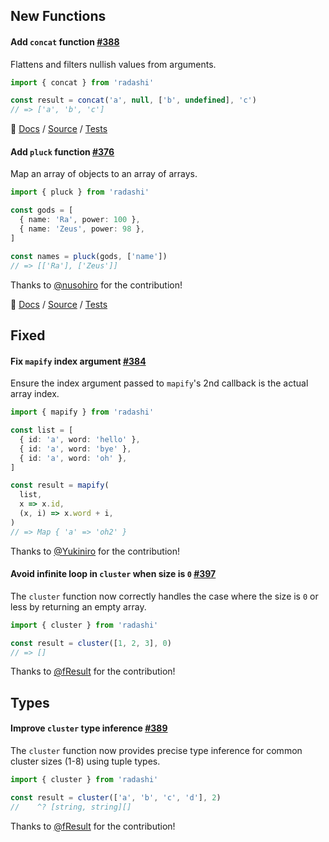 ## New Functions

#### Add `concat` function [#388](https://github.com/radashi-org/radashi/pull/388)

Flattens and filters nullish values from arguments.

```ts
import { concat } from 'radashi'

const result = concat('a', null, ['b', undefined], 'c')
// => ['a', 'b', 'c']
```

🔗 [Docs](https://radashi.js.org/reference/array/concat) / [Source](https://github.com/radashi-org/radashi/blob/main/src/array/concat.ts) / [Tests](https://github.com/radashi-org/radashi/blob/main/tests/array/concat.test.ts)

#### Add `pluck` function [#376](https://github.com/radashi-org/radashi/pull/376)

Map an array of objects to an array of arrays.

```ts
import { pluck } from 'radashi'

const gods = [
  { name: 'Ra', power: 100 },
  { name: 'Zeus', power: 98 },
]

const names = pluck(gods, ['name'])
// => [['Ra'], ['Zeus']]
```

Thanks to [@nusohiro](https://github.com/nusohiro) for the contribution!

🔗 [Docs](https://radashi.js.org/reference/array/pluck) / [Source](https://github.com/radashi-org/radashi/blob/main/src/array/pluck.ts) / [Tests](https://github.com/radashi-org/radashi/blob/main/tests/array/pluck.test.ts)

## <!-- 06 -->Fixed

#### Fix `mapify` index argument [#384](https://github.com/radashi-org/radashi/pull/384)

Ensure the index argument passed to `mapify`'s 2nd callback is the actual array index.

```ts
import { mapify } from 'radashi'

const list = [
  { id: 'a', word: 'hello' },
  { id: 'a', word: 'bye' },
  { id: 'a', word: 'oh' },
]

const result = mapify(
  list,
  x => x.id,
  (x, i) => x.word + i,
)
// => Map { 'a' => 'oh2' }
```

Thanks to [@Yukiniro](https://github.com/Yukiniro) for the contribution!

#### Avoid infinite loop in `cluster` when size is `0` [#397](https://github.com/radashi-org/radashi/pull/397)

The `cluster` function now correctly handles the case where the size is `0` or less by returning an empty array.

```ts
import { cluster } from 'radashi'

const result = cluster([1, 2, 3], 0)
// => []
```

Thanks to [@fResult](https://github.com/fResult) for the contribution!

## <!-- 08 -->Types

#### Improve `cluster` type inference [#389](https://github.com/radashi-org/radashi/pull/389)

The `cluster` function now provides precise type inference for common cluster sizes (1-8) using tuple types.

```ts
import { cluster } from 'radashi'

const result = cluster(['a', 'b', 'c', 'd'], 2)
//    ^? [string, string][]
```

Thanks to [@fResult](https://github.com/fResult) for the contribution!
